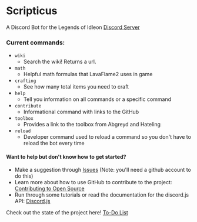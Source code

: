 # Scripticus
A Discord Bot for the Legends of Idleon <a href="https://discord.com/invite/idleon" target="_blank" rel="noopener noreferrer">Discord Server</a>

### Current commands:
- `wiki`
  - Search the wiki! Returns a url. 
- `math`
  - Helpful math formulas that LavaFlame2 uses in game
- `crafting`
  - See how many total items you need to craft
- `help`
  - Tell you information on all commands or a specific command
- `contribute`
  - Informational command with links to the GitHub
- `toolbox`
  - Provides a link to the toolbox from Abgreyd and Hateling
- `reload`
  - Developer command used to reload a command so you don't have to reload the bot every time
  

#### Want to help but don't know how to get started? 
- Make a suggestion through [Issues](https://github.com/Deerjump/Scripticus/issues) (Note: you'll need a github account to do this)
- Learn more about how to use GitHub to contribute to the project: [Contributing to Open Source](https://www.youtube.com/watch?v=yzeVMecydCE&ab_channel=freeCodeCamp.org)
- Run through some tutorials or read the documentation for the discord.js API: <a href="https://discord.js.org/" target="_blank" rel="noopener noreferrer">Discord.js</a>


Check out the state of the project here! [To-Do List](https://github.com/Deerjump/Scripticus/projects/1)
